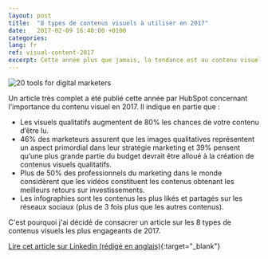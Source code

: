 ```yaml
---
layout: post
title:  "8 types de contenus visuels à utiliser en 2017"
date:   2017-02-09 16:40:00 +0100
categories: 
lang: fr
ref: visual-content-2017
excerpt: Cette année plus que jamais, la tendance est au contenu visuel ! Retrouvez dans cet article les 8 types contenus visuels les plus engageants en 2017 
---
```


![20 tools for digital marketers](https://media.licdn.com/mpr/mpr/AAEAAQAAAAAAAAfRAAAAJDNhZjZlOGRmLTNjNTAtNDllMi1hNmQ4LTg3ZjJhZjUwNGIzZA.jpg)


Un article très complet a été publié cette année par HubSpot concernant l'importance du contenu visuel en 2017. Il indique en partie que :

- Les visuels qualitatifs augmentent de 80% les chances de votre contenu d’être lu.
- 46% des marketeurs assurent que les images qualitatives représentent un aspect primordial dans leur stratégie marketing et 39% pensent qu’une plus grande partie du budget devrait être alloué à la création de contenus visuels qualitatifs.
- Plus de 50% des professionnels du marketing dans le monde considèrent que les vidéos constituent les contenus obtenant les meilleurs retours sur investissements.
- Les infographies sont les contenus les plus likés et partagés sur les réseaux sociaux (plus de 3 fois plus que les autres contenus).

C'est pourquoi j'ai décidé de consacrer un article sur les 8 types de contenus visuels les plus engageants de 2017.

[Lire cet article sur Linkedin (rédigé en anglais)](https://www.linkedin.com/pulse/8-engaging-visual-content-types-2017-pauline-argenson){:target="_blank"}
